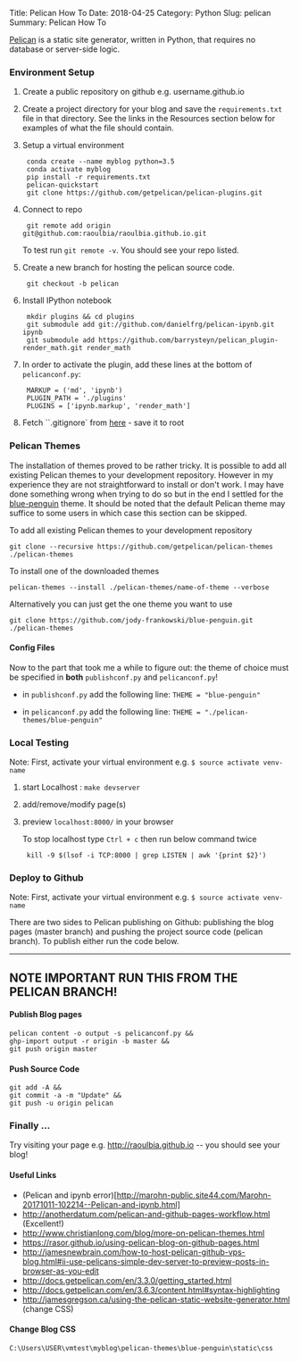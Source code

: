 Title: Pelican How To
Date: 2018-04-25
Category: Python
Slug: pelican
Summary: Pelican How To

[Pelican](https://blog.getpelican.com/) is a static site generator, written in Python, that requires no database or server-side logic.

### Environment Setup

1. Create a public repository on github e.g. username.github.io

2. Create a project directory for your blog and save the `requirements.txt` file in that directory. See the links in the
   Resources section below for examples of what the file should contain.

3. Setup a virtual environment

        conda create --name myblog python=3.5
        conda activate myblog
        pip install -r requirements.txt
        pelican-quickstart
        git clone https://github.com/getpelican/pelican-plugins.git


4. Connect to repo

        git remote add origin git@github.com:raoulbia/raoulbia.github.io.git

    To test run `git remote -v`. You should see your repo listed.

5. Create a new branch for hosting the pelican source code.

        git checkout -b pelican

6. Install IPython notebook

        mkdir plugins && cd plugins
        git submodule add git://github.com/danielfrg/pelican-ipynb.git ipynb
        git submodule add https://github.com/barrysteyn/pelican_plugin-render_math.git render_math
        

7. In order to activate the plugin, add these lines at the bottom of `pelicanconf.py`:

        MARKUP = ('md', 'ipynb')
        PLUGIN_PATH = './plugins'
        PLUGINS = ['ipynb.markup', 'render_math']

7. Fetch ``.gitignore` from [here](https://github.com/getpelican/pelican-blog/blob/master/.gitignore) - save it to root


### Pelican Themes

The installation of themes proved to be rather tricky. It is possible to add all existing Pelican themes to your
development repository. However in my experience they are not straightforward to install or don't work. I may have done
something wrong when trying to do so but in the end I settled for the [blue-penguin](https://github.com/jody-frankowski/blue-penguin)
theme. It should be noted that the default Pelican theme may suffice to some users in which case this section can be
skipped.

To add all existing Pelican themes to your development repository

    git clone --recursive https://github.com/getpelican/pelican-themes ./pelican-themes

To install one of the downloaded themes

    pelican-themes --install ./pelican-themes/name-of-theme --verbose

Alternatively you can just get the one theme you want to use

    git clone https://github.com/jody-frankowski/blue-penguin.git ./pelican-themes


#### Config Files

Now to the part that took me a while to figure out: 
the theme of choice must be specified in **both** `publishconf.py` and `pelicanconf.py`!


* in `publishconf.py` add the following line: `THEME = "blue-penguin"`

* in `pelicanconf.py` add the following line: `THEME = "./pelican-themes/blue-penguin"`


### Local Testing

Note: First, activate your virtual environment e.g. `$ source activate venv-name`

1. start Localhost : `make devserver`

1. add/remove/modify page(s)

4. preview `localhost:8000/` in your browser

    To stop localhost type `Ctrl + c` then run below command twice

        kill -9 $(lsof -i TCP:8000 | grep LISTEN | awk '{print $2}')


### Deploy to Github

Note: First, activate your virtual environment e.g. `$ source activate venv-name`

There are two sides to Pelican publishing on Github: publishing the blog pages (master branch) and pushing the
project source code (pelican branch). To publish either run the code below.

---
**NOTE**
  IMPORTANT RUN THIS FROM THE PELICAN BRANCH!
---

#### Publish Blog pages

    pelican content -o output -s pelicanconf.py &&
    ghp-import output -r origin -b master &&
    git push origin master

#### Push Source Code

    git add -A &&
    git commit -a -m "Update" &&
    git push -u origin pelican


### Finally ...

Try visiting your page e.g. <http://raoulbia.github.io> -- you should see your blog!


#### Useful Links

* (Pelican and ipynb error)[http://marohn-public.site44.com/Marohn-20171011-102214--Pelican-and-ipynb.html]
* <http://anotherdatum.com/pelican-and-github-pages-workflow.html> (Excellent!)
* <http://www.christianlong.com/blog/more-on-pelican-themes.html>
* <https://rasor.github.io/using-pelican-blog-on-github-pages.html>
* <http://jamesnewbrain.com/how-to-host-pelican-github-vps-blog.html#ii-use-pelicans-simple-dev-server-to-preview-posts-in-browser-as-you-edit>
* <http://docs.getpelican.com/en/3.3.0/getting_started.html>
* <http://docs.getpelican.com/en/3.6.3/content.html#syntax-highlighting>
* <http://jamesgregson.ca/using-the-pelican-static-website-generator.html> (change CSS)

#### Change Blog CSS

`C:\Users\USER\vmtest\myblog\pelican-themes\blue-penguin\static\css`
